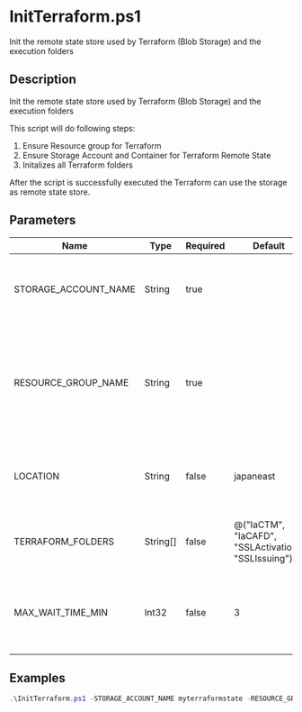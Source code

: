 # InitTerraform.ps1

Init the remote state store used by Terraform (Blob Storage) and the execution folders

## Description

Init the remote state store used by Terraform (Blob Storage) and the execution folders

This script will do following steps:

1. Ensure Resource group for Terraform
2. Ensure Storage Account and Container for Terraform Remote State
3. Initalizes all Terraform folders

After the script is successfully executed the Terraform can use the storage as remote state store.

## Parameters

| Name | Type | Required | Default | Description |
| - | - | - | - | - |
| STORAGE_ACCOUNT_NAME | String | true |  | Storage Account Name for Terraform remote state |
| RESOURCE_GROUP_NAME | String | true |  | Resource Group Name where Storage Account is placed for Terraform remote state |
| LOCATION | String | false | japaneast | Region used for Resource Group and Storage Account |
| TERRAFORM_FOLDERS | String[] | false | @("IaCTM", "IaCAFD", "SSLActivation", "SSLIssuing") | Terraform folders from within Deploy folder |
| MAX_WAIT_TIME_MIN | Int32 | false | 3 | Maximum wait time for RBAC rights to be propagated. Default 3 min |

## Examples

```powershell
.\InitTerraform.ps1 -STORAGE_ACCOUNT_NAME myterraformstate -RESOURCE_GROUP_NAME rg-myterraformstate

```

